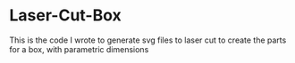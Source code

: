 # Laser-Cut-Box
This is the code I wrote to generate svg files to laser cut to create the parts for a box, with parametric dimensions
